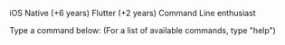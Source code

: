 iOS Native (+6 years)
Flutter (+2 years)
Command Line enthusiast

Type a command below:
(For a list of available commands, type "help")